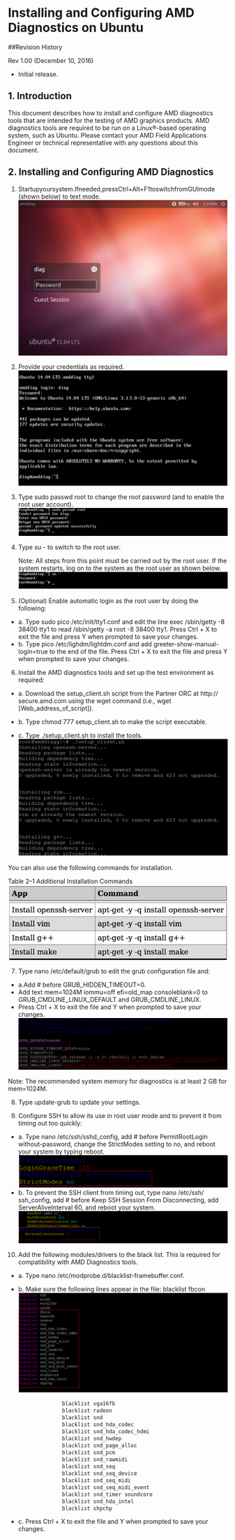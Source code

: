 # Installing and Configuring AMD Diagnostics on Ubuntu

##Revision History

Rev 1.00 (December 10, 2016)

* Initial release.

## 1. Introduction
This document describes how to install and configure AMD diagnostics tools that are intended for the testing of AMD graphics products. AMD diagnostics tools are required to be run on a Linux®-based operating system, such as Ubuntu.
Please contact your AMD Field Applications Engineer or technical representative with any questions about this document.

## 2. Installing and Configuring AMD Diagnostics
1. Startupyoursystem.Ifneeded,pressCtrl+Alt+F1toswitchfromGUImode (shown below) to text mode.![1](https://raw.githubusercontent.com/auspbro/configuring-linux-script-autorun/master/res/1.png)

2. Provide your credentials as required.![2](https://raw.githubusercontent.com/auspbro/configuring-linux-script-autorun/master/res/2.png)

3. Type sudo passwd root to change the root password (and to enable the root user account).![3](https://raw.githubusercontent.com/auspbro/configuring-linux-script-autorun/master/res/3.png)

4. Type su - to switch to the root user.

	Note: All steps from this point must be carried out by the root user. If the system restarts, log on to the system as the root user as shown below.![4](https://raw.githubusercontent.com/auspbro/configuring-linux-script-autorun/master/res/4.png)

5. (Optional) Enable automatic login as the root user by doing the following:
  * a. Type sudo pico /etc/init/tty1.conf and edit the line exec /sbin/getty -8
38400 tty1 to read /sbin/getty -a root -8 38400 tty1.
Press Ctrl + X to exit the file and press Y when prompted to save your
changes.
  * b. Type pico /etc/lighdm/lightdm.conf and add greeter-show-manual-
login=true to the end of the file.
Press Ctrl + X to exit the file and press Y when prompted to save your
changes.

6. Install the AMD diagnostics tools and set up the test environment as required:
  * a. Download the setup_client.sh script from the Partner ORC at http:// secure.amd.com using the wget command (i.e., wget [Web_address_of_script]).
  
  * b. Type chmod 777 setup_client.sh to make the script executable.

  * c. Type ./setup_client.sh to install the tools.![5](https://raw.githubusercontent.com/auspbro/configuring-linux-script-autorun/master/res/5.png)

  You can also use the following commands for installation.
  
  Table 2–1 Additional Installation Commands![6](https://raw.githubusercontent.com/auspbro/configuring-linux-script-autorun/master/res/6.png)
  
  
7. Type nano /etc/default/grub to edit the grub configuration file and:
       
  * a.Add # before GRUB_HIDDEN_TIMEOUT=0.
  * Add text mem=1024M iommu=off efi=old_map consoleblank=0 to GRUB_CMDLINE_LINUX_DEFAULT and GRUB_CMDLINE_LINUX. 
  * Press Ctrl + X to exit the file and Y when prompted to save your changes.![7](https://raw.githubusercontent.com/auspbro/configuring-linux-script-autorun/master/res/7.png)
  
  Note: The recommended system memory for diagnostics is at least 2 GB for mem=1024M.
  
8. Type update-grub to update your settings.

9. Configure SSH to allow its use in root user mode and to prevent it from timing out too quickly:
  * a. Type nano /etc/ssh/sshd_config, add # before PermitRootLogin without-password, change the StrictModes setting to no, and reboot your system by typing reboot.![8](https://raw.githubusercontent.com/auspbro/configuring-linux-script-autorun/master/res/8.png)
  * b. To prevent the SSH client from timing out, type nano /etc/ssh/ ssh_config, add # before Keep SSH Session From Disconnecting, add ServerAliveInterval 60, and reboot your system.![9](https://raw.githubusercontent.com/auspbro/configuring-linux-script-autorun/master/res/9.png)

10. Add the following modules/drivers to the black list. This is required for compatibility with AMD Diagnostics tools.
  * a. Type nano /etc/modprobe.d/blacklist-framebuffer.conf.
  * b. Make sure the following lines appear in the file:
  blacklist fbcon![10](https://raw.githubusercontent.com/auspbro/configuring-linux-script-autorun/master/res/10.png)
  
                      blacklist vga16fb
                      blacklist radeon
                      blacklist snd
                      blacklist snd_hda_codec
                      blacklist snd_hda_codec_hdmi
                      blacklist snd_hwdep
                      blacklist snd_page_alloc
                      blacklist snd_pcm
                      blacklist snd_rawmidi
                      blacklist snd_seq
                      blacklist snd_seq_device
                      blacklist snd_seq_midi
                      blacklist snd_seq_midi_event
                      blacklist snd_timer soundcore
                      blacklist snd_hda_intel
                      blacklist shpchp
                      
   * c. Press Ctrl + X to exit the file and Y when prompted to save your changes.
  
  

  
